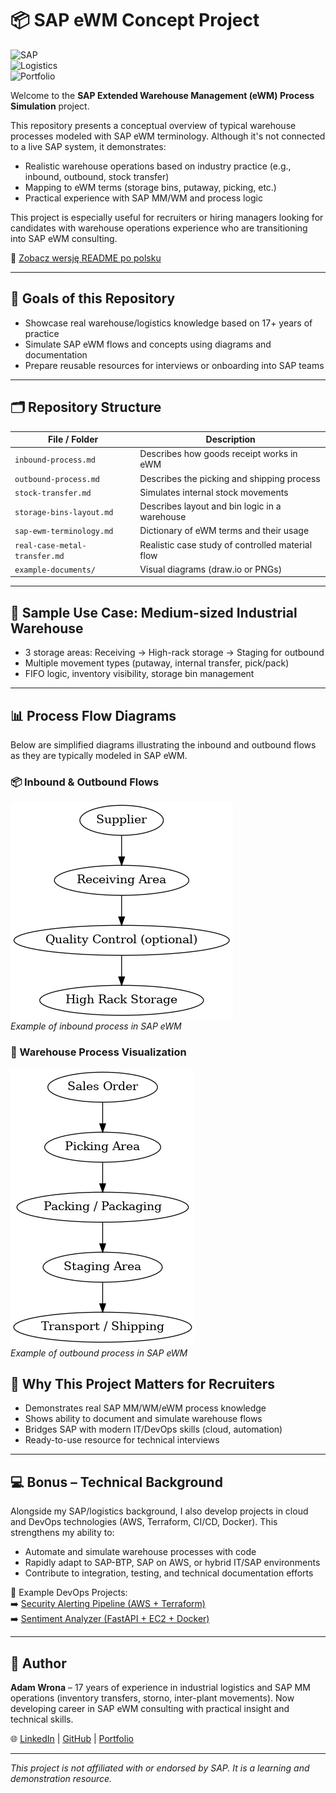# 📦 SAP eWM Concept Project

![SAP](https://img.shields.io/badge/SAP-eWM-blue)  
![Logistics](https://img.shields.io/badge/Industry-Logistics-green)  
![Portfolio](https://img.shields.io/badge/Portfolio-Case_Study-orange)

Welcome to the **SAP Extended Warehouse Management (eWM) Process Simulation** project.

This repository presents a conceptual overview of typical warehouse processes modeled with SAP eWM terminology. Although it's not connected to a live SAP system, it demonstrates:

- Realistic warehouse operations based on industry practice (e.g., inbound, outbound, stock transfer)
- Mapping to eWM terms (storage bins, putaway, picking, etc.)
- Practical experience with SAP MM/WM and process logic

This project is especially useful for recruiters or hiring managers looking for candidates with warehouse operations experience who are transitioning into SAP eWM consulting.

🔗 [Zobacz wersję README po polsku](README_PL.md)

---

## 🧠 Goals of this Repository

- Showcase real warehouse/logistics knowledge based on 17+ years of practice
- Simulate SAP eWM flows and concepts using diagrams and documentation
- Prepare reusable resources for interviews or onboarding into SAP teams

---

## 🗂️ Repository Structure

| File / Folder              | Description                                     |
|---------------------------|-------------------------------------------------|
| `inbound-process.md`      | Describes how goods receipt works in eWM        |
| `outbound-process.md`     | Describes the picking and shipping process      |
| `stock-transfer.md`       | Simulates internal stock movements              |
| `storage-bins-layout.md`  | Describes layout and bin logic in a warehouse   |
| `sap-ewm-terminology.md`  | Dictionary of eWM terms and their usage         |
| `real-case-metal-transfer.md` | Realistic case study of controlled material flow |
| `example-documents/`      | Visual diagrams (draw.io or PNGs)               |

---

## 🚚 Sample Use Case: Medium-sized Industrial Warehouse

- 3 storage areas: Receiving → High-rack storage → Staging for outbound
- Multiple movement types (putaway, internal transfer, pick/pack)
- FIFO logic, inventory visibility, storage bin management

---
## 📊 Process Flow Diagrams

Below are simplified diagrams illustrating the inbound and outbound flows
as they are typically modeled in SAP eWM.

### 📦 Inbound & Outbound Flows

![Inbound Process](example-documents/inbound_flow.png)  
*Example of inbound process in SAP eWM*

### 🚚 Warehouse Process Visualization
![Outbound Process](example-documents/outbound_flow.png)  
*Example of outbound process in SAP eWM*


## 🎯 Why This Project Matters for Recruiters

- Demonstrates real SAP MM/WM/eWM process knowledge
- Shows ability to document and simulate warehouse flows
- Bridges SAP with modern IT/DevOps skills (cloud, automation)
- Ready-to-use resource for technical interviews

---

## 💻 Bonus – Technical Background

Alongside my SAP/logistics background, I also develop projects in cloud and DevOps technologies (AWS, Terraform, CI/CD, Docker). This strengthens my ability to:

- Automate and simulate warehouse processes with code
- Rapidly adapt to SAP-BTP, SAP on AWS, or hybrid IT/SAP environments
- Contribute to integration, testing, and technical documentation efforts

📂 Example DevOps Projects:  
➡️ [Security Alerting Pipeline (AWS + Terraform)](https://github.com/cloudcr0w/security-alerting-pipeline)  
➡️ [Sentiment Analyzer (FastAPI + EC2 + Docker)](https://github.com/cloudcr0w/sentiment-analyzer-devops)

---

## 📌 Author

**Adam Wrona** – 17 years of experience in industrial logistics and SAP MM operations (inventory transfers, storno, inter-plant movements). Now developing career in SAP eWM consulting with practical insight and technical skills.

🌐 [LinkedIn](https://www.linkedin.com/in/adam-wrona-111ba728b/) | [GitHub](https://github.com/cloudcr0w) | [Portfolio](https://www.crow-project.click)

---

_This project is not affiliated with or endorsed by SAP. It is a learning and demonstration resource._
